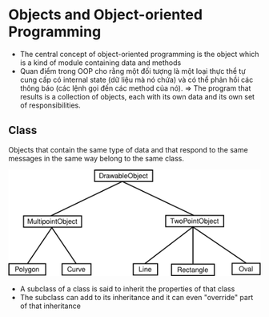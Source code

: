 # Objects and Object-oriented Programming

- The central concept of object-oriented programming is the object which is a kind of module containing data and methods
- Quan điểm trong OOP cho rằng một đối tượng là một loại thực thể tự cung cấp có internal state (dữ liệu mà nó chứa) và có thể phản hồi các thông báo (các lệnh gọi đến các method của nó). ⇒ The program that results is a collection of objects, each with its own data and its own set of responsibilities.

## Class

Objects that contain the same type of data and that respond to the same messages in the same way belong to the same class.

![Untitled](Objects%20and%20Object-oriented%20Programming%201ed2a2d7465e46ebae344ecb4799f48d/Untitled.png)

- A subclass of a class is said to inherit the properties of that class
- The subclass can add to its inheritance and it can even "override" part of that inheritance